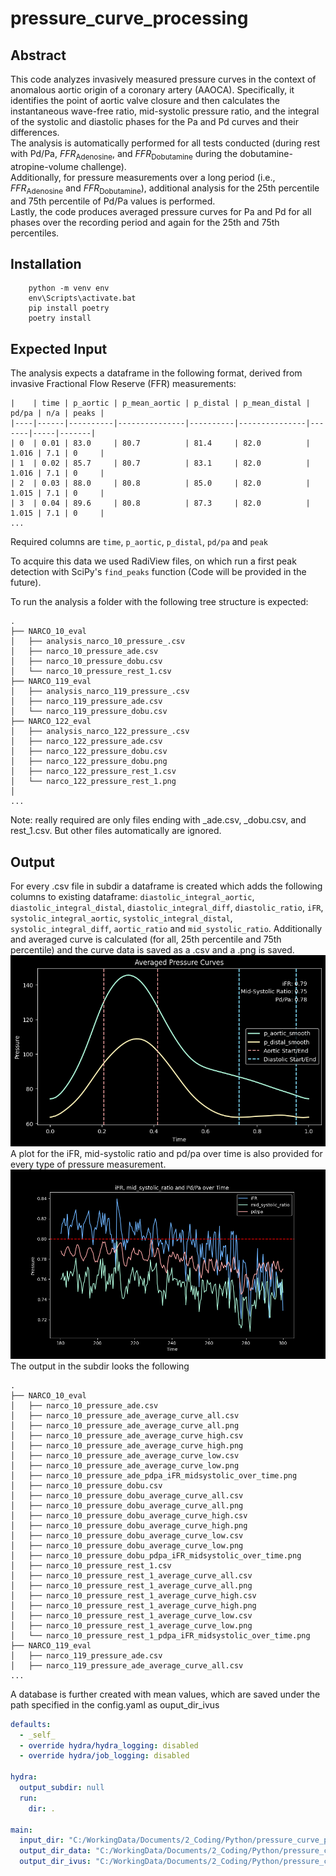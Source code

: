 # pressure_curve_processing
## Abstract
This code analyzes invasively measured pressure curves in the context of anomalous aortic origin of a coronary artery (AAOCA). Specifically, it identifies the point of aortic valve closure and then calculates the instantaneous wave-free ratio, mid-systolic pressure ratio, and the integral of the systolic and diastolic phases for the Pa and Pd curves and their differences.<br>
The analysis is automatically performed for all tests conducted (during rest with Pd/Pa, $FFR_\text{Adenosine}$, and $FFR_\text{Dobutamine}$ during the dobutamine-atropine-volume challenge).<br>
Additionally, for pressure measurements over a long period (i.e., $FFR_\text{Adenosine}$ and $FFR_\text{Dobutamine}$), additional analysis for the 25th percentile and 75th percentile of Pd/Pa values is performed.<br>
Lastly, the code produces averaged pressure curves for Pa and Pd for all phases over the recording period and again for the 25th and 75th percentiles.

## Installation

```shell
    python -m venv env
    env\Scripts\activate.bat
    pip install poetry
    poetry install
```

## Expected Input

The analysis expects a dataframe in the following format, derived from invasive Fractional Flow Reserve (FFR) measurements:
```
|    | time | p_aortic | p_mean_aortic | p_distal | p_mean_distal | pd/pa | n/a | peaks |
|----|------|----------|---------------|----------|---------------|-------|-----|-------|
| 0  | 0.01 | 83.0     | 80.7          | 81.4     | 82.0          | 1.016 | 7.1 | 0     |
| 1  | 0.02 | 85.7     | 80.7          | 83.1     | 82.0          | 1.016 | 7.1 | 0     |
| 2  | 0.03 | 88.0     | 80.8          | 85.0     | 82.0          | 1.015 | 7.1 | 0     |
| 3  | 0.04 | 89.6     | 80.8          | 87.3     | 82.0          | 1.015 | 7.1 | 0     |
...
```
Required columns are `time`, `p_aortic`, `p_distal`, `pd/pa` and `peak`

To acquire this data we used RadiView files, on which run a first peak detection with SciPy's `find_peaks` function (Code will be provided in the future).

To run the analysis a folder with the following tree structure is expected:
```
.
├── NARCO_10_eval
│   ├── analysis_narco_10_pressure_.csv
│   ├── narco_10_pressure_ade.csv
│   ├── narco_10_pressure_dobu.csv
│   └── narco_10_pressure_rest_1.csv
├── NARCO_119_eval
│   ├── analysis_narco_119_pressure_.csv
│   ├── narco_119_pressure_ade.csv
│   └── narco_119_pressure_dobu.csv
├── NARCO_122_eval
│   ├── analysis_narco_122_pressure_.csv
│   ├── narco_122_pressure_ade.csv
│   ├── narco_122_pressure_dobu.csv
│   ├── narco_122_pressure_dobu.png
│   ├── narco_122_pressure_rest_1.csv
│   └── narco_122_pressure_rest_1.png
│   
...
```
Note: really required are only files ending with _ade.csv, _dobu.csv, and rest_1.csv. But other files automatically are ignored.

## Output
For every .csv file in subdir a dataframe is created which adds the following columns to existing dataframe: `diastolic_integral_aortic`,  `diastolic_integral_distal`, `diastolic_integral_diff`, `diastolic_ratio`, `iFR`, `systolic_integral_aortic`, `systolic_integral_distal`, `systolic_integral_diff`, `aortic_ratio` and `mid_systolic_ratio`.
Additionally and averaged curve is calculated (for all, 25th percentile and 75th percentile) and the curve data is saved as a .csv and a .png is saved.
![Average Curve Plot All](media/average_curve_plot_all.png)
A plot for the iFR, mid-systolic ratio and pd/pa over time is also provided for every type of pressure measurement.
![Pressure over Time (Dobutamine)](media/ifr_plot.png)
The output in the subdir looks the following
```
.
├── NARCO_10_eval
│   ├── narco_10_pressure_ade.csv
│   ├── narco_10_pressure_ade_average_curve_all.csv
│   ├── narco_10_pressure_ade_average_curve_all.png
│   ├── narco_10_pressure_ade_average_curve_high.csv
│   ├── narco_10_pressure_ade_average_curve_high.png
│   ├── narco_10_pressure_ade_average_curve_low.csv
│   ├── narco_10_pressure_ade_average_curve_low.png
│   ├── narco_10_pressure_ade_pdpa_iFR_midsystolic_over_time.png
│   ├── narco_10_pressure_dobu.csv
│   ├── narco_10_pressure_dobu_average_curve_all.csv
│   ├── narco_10_pressure_dobu_average_curve_all.png
│   ├── narco_10_pressure_dobu_average_curve_high.csv
│   ├── narco_10_pressure_dobu_average_curve_high.png
│   ├── narco_10_pressure_dobu_average_curve_low.csv
│   ├── narco_10_pressure_dobu_average_curve_low.png
│   ├── narco_10_pressure_dobu_pdpa_iFR_midsystolic_over_time.png
│   ├── narco_10_pressure_rest_1.csv
│   ├── narco_10_pressure_rest_1_average_curve_all.csv
│   ├── narco_10_pressure_rest_1_average_curve_all.png
│   ├── narco_10_pressure_rest_1_average_curve_high.csv
│   ├── narco_10_pressure_rest_1_average_curve_high.png
│   ├── narco_10_pressure_rest_1_average_curve_low.csv
│   ├── narco_10_pressure_rest_1_average_curve_low.png
│   └── narco_10_pressure_rest_1_pdpa_iFR_midsystolic_over_time.png
├── NARCO_119_eval
│   ├── narco_119_pressure_ade.csv
│   ├── narco_119_pressure_ade_average_curve_all.csv
...
```
A database is further created with mean values, which are saved under the path specified in the config.yaml as ouput_dir_ivus
```yaml
defaults:
  - _self_
  - override hydra/hydra_logging: disabled
  - override hydra/job_logging: disabled

hydra:
  output_subdir: null
  run:
    dir: .

main:
  input_dir: "C:/WorkingData/Documents/2_Coding/Python/pressure_curve_processing/test"
  output_dir_data: "C:/WorkingData/Documents/2_Coding/Python/pressure_curve_processing/test/processed"
  output_dir_ivus: "C:/WorkingData/Documents/2_Coding/Python/pressure_curve_processing/output/ivus"
```
